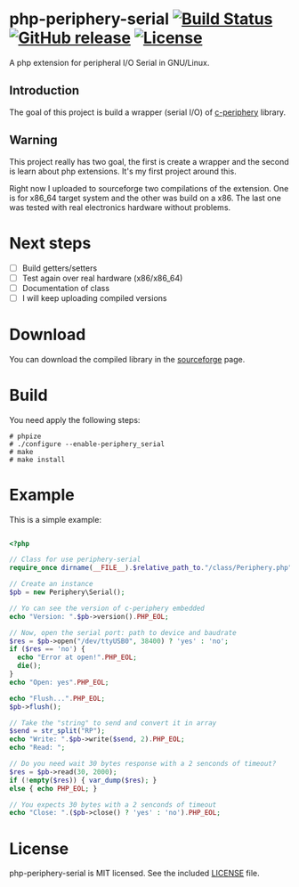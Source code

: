 # php-periphery-serial [![Build Status](https://travis-ci.org/1nv1/php-periphery.svg?branch=master)](https://travis-ci.org/vsergeev/c-periphery) [![GitHub release](https://img.shields.io/github/release/1nv1/php-periphery.svg?maxAge=7200)](https://github.com/1nv1/php-periphery-serial) [![License](https://img.shields.io/badge/license-MIT-blue.svg)](https://github.com/vsergeev/c-periphery/blob/master/LICENSE)

A php extension for peripheral I/O Serial in GNU/Linux.

## Introduction

The goal of this project is build a wrapper (serial I/O) of [c-periphery](https://github.com/vsergeev/c-periphery)
library.

## Warning

This project really has two goal, the first is create a wrapper and the second
is learn about php extensions. It's my first project around this.

Right now I uploaded to sourceforge two compilations of the extension. One is
for x86_64 target system and the other was build on a x86.
The last one was tested with real electronics hardware without problems.

# Next steps

- [ ] Build getters/setters
- [ ] Test again over real hardware (x86/x86_64)
- [ ] Documentation of class
- [ ] I will keep uploading compiled versions

# Download

You can download the compiled library in the [sourceforge](https://sourceforge.net/projects/php-periphery-serial/) page.

# Build

You need apply the following steps:

```
# phpize
# ./configure --enable-periphery_serial
# make
# make install
```

# Example

This is a simple example:

```php

<?php

// Class for use periphery-serial
require_once dirname(__FILE__).$relative_path_to."/class/Periphery.php";

// Create an instance
$pb = new Periphery\Serial();

// Yo can see the version of c-periphery embedded
echo "Version: ".$pb->version().PHP_EOL;

// Now, open the serial port: path to device and baudrate
$res = $pb->open("/dev/ttyUSB0", 38400) ? 'yes' : 'no';
if ($res == 'no') {
  echo "Error at open!".PHP_EOL;
  die();
}
echo "Open: yes".PHP_EOL;

echo "Flush...".PHP_EOL;
$pb->flush();

// Take the "string" to send and convert it in array
$send = str_split("RP");
echo "Write: ".$pb->write($send, 2).PHP_EOL;
echo "Read: ";

// Do you need wait 30 bytes response with a 2 senconds of timeout?
$res = $pb->read(30, 2000);
if (!empty($res)) { var_dump($res); }
else { echo PHP_EOL; }

// You expects 30 bytes with a 2 senconds of timeout
echo "Close: ".($pb->close() ? 'yes' : 'no').PHP_EOL;

```

# License

php-periphery-serial is MIT licensed. See the included [LICENSE](LICENSE) file.
